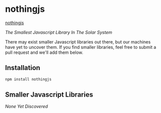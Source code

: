 # nothingjs

[nothingjs](https://nothingjs.com)

*The Smallest Javascript Library In The Solar System*

There may exist smaller Javascript libraries out there, but our machines
have yet to uncover them. If you find smaller libraries, feel free to
submit a pull request and we'll add them below.

## Installation

```javascript
npm install nothingjs
```

## Smaller Javascript Libraries

*None Yet Discovered*

